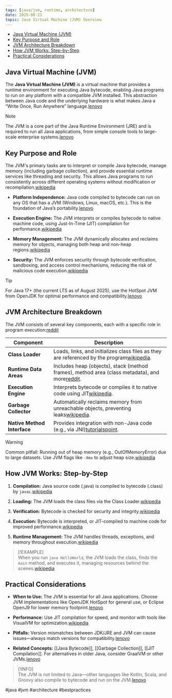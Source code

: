 ```yaml
---
tags: [java/jvm, runtime, architecture]
date: 2025-08-23
topic: Java Virtual Machine (JVM) Overview
---
```


<!-- TOC -->
  * [Java Virtual Machine (JVM)](#java-virtual-machine-jvm)
  * [Key Purpose and Role](#key-purpose-and-role)
  * [JVM Architecture Breakdown](#jvm-architecture-breakdown)
  * [How JVM Works: Step-by-Step](#how-jvm-works-step-by-step)
  * [Practical Considerations](#practical-considerations)
<!-- TOC -->

## Java Virtual Machine (JVM)

The **Java Virtual Machine (JVM)** is a virtual machine that provides a runtime environment for executing Java bytecode,
enabling Java programs to run on any platform with a compatible JVM installed. This abstraction between Java code and
the underlying hardware is what makes Java a “Write Once, Run Anywhere”
language.[lenovo](https://www.lenovo.com/gb/en/glossary/jvm/)

> [!NOTE]  
> The JVM is a core part of the Java Runtime Environment (JRE) and is required to run all Java applications, from simple
> console tools to large-scale enterprise systems.[lenovo](https://www.lenovo.com/gb/en/glossary/jvm/)

## Key Purpose and Role

The JVM's primary tasks are to interpret or compile Java bytecode, manage memory (including garbage collection), and
provide essential runtime services like threading and security. This allows Java programs to run consistently across
different operating systems without modification or
recompilation.[wikipedia](https://en.wikipedia.org/wiki/Java_virtual_machine)


- **Platform Independence:** Java code compiled to bytecode can run on any OS that has a JVM (Windows, Linux, macOS,
  etc.). This is the foundation of Java’s portability.[lenovo](https://www.lenovo.com/gb/en/glossary/jvm/)

- **Execution Engine:** The JVM interprets or compiles bytecode to native machine code, using Just-In-Time (JIT)
  compilation for performance.[wikipedia](https://en.wikipedia.org/wiki/Java_virtual_machine)

- **Memory Management:** The JVM dynamically allocates and reclaims memory for objects, managing both heap and non-heap
  regions.[wikipedia](https://en.wikipedia.org/wiki/Java_virtual_machine)

- **Security:** The JVM enforces security through bytecode verification, sandboxing, and access control mechanisms,
  reducing the risk of malicious code execution.[wikipedia](https://en.wikipedia.org/wiki/Java_virtual_machine)


> [!TIP]  
> For Java 17+ (the current LTS as of August 2025), use the HotSpot JVM from OpenJDK for optimal performance and
> compatibility.[lenovo](https://www.lenovo.com/gb/en/glossary/jvm/)

## JVM Architecture Breakdown

The JVM consists of several key components, each with a specific role in program
execution:[reddit](https://www.reddit.com/r/javahelp/comments/8cen3k/what_exactly_is_the_java_virtual_machine_and_how/)


| Component                   | Description                                                                                                                                                                                          |
|-----------------------------|------------------------------------------------------------------------------------------------------------------------------------------------------------------------------------------------------|
| **Class Loader**            | Loads, links, and initializes class files as they are referenced by the program[wikipedia](https://en.wikipedia.org/wiki/Java_virtual_machine).                                                      |
| **Runtime Data Areas**      | Includes heap (objects), stack (method frames), method area (class metadata), and more[reddit](https://www.reddit.com/r/javahelp/comments/8cen3k/what_exactly_is_the_java_virtual_machine_and_how/). |
| **Execution Engine**        | Interprets bytecode or compiles it to native code using JIT[wikipedia](https://en.wikipedia.org/wiki/Java_virtual_machine).                                                                          |
| **Garbage Collector**       | Automatically reclaims memory from unreachable objects, preventing leaks[wikipedia](https://en.wikipedia.org/wiki/Java_virtual_machine).                                                             |
| **Native Method Interface** | Provides integration with non-Java code (e.g., via JNI)[tutorialspoint](https://www.tutorialspoint.com/java/java_jvm.htm).                                                                           |


> [!WARNING]  
> Common pitfall: Running out of heap memory (e.g., OutOfMemoryError) due to large datasets. Use JVM flags like `-Xmx`
> to adjust heap size.[wikipedia](https://en.wikipedia.org/wiki/Java_virtual_machine)

## How JVM Works: Step-by-Step


1. **Compilation:** Java source code (.java) is compiled to bytecode (.class) by
   `javac`.[wikipedia](https://en.wikipedia.org/wiki/Java_virtual_machine)

1. **Loading:** The JVM loads the class files via the Class
   Loader.[wikipedia](https://en.wikipedia.org/wiki/Java_virtual_machine)

1. **Verification:** Bytecode is checked for security and
   integrity.[wikipedia](https://en.wikipedia.org/wiki/Java_virtual_machine)

1. **Execution:** Bytecode is interpreted, or JIT-compiled to machine code for improved
   performance.[wikipedia](https://en.wikipedia.org/wiki/Java_virtual_machine)

1. **Runtime Management:** The JVM handles threads, exceptions, and memory throughout
   execution.[wikipedia](https://en.wikipedia.org/wiki/Java_virtual_machine)


> [!EXAMPLE]  
> When you run `java HelloWorld`, the JVM loads the class, finds the `main` method, and executes it, managing resources
> behind the scenes.[wikipedia](https://en.wikipedia.org/wiki/Java_virtual_machine)

## Practical Considerations


- **When to Use:** The JVM is essential for all Java applications. Choose JVM implementations like OpenJDK HotSpot for
  general use, or Eclipse OpenJ9 for lower memory footprint.[lenovo](https://www.lenovo.com/gb/en/glossary/jvm/)

- **Performance:** Use JIT compilation for speed, and monitor with tools like VisualVM for
  optimization.[wikipedia](https://en.wikipedia.org/wiki/Java_virtual_machine)

- **Pitfalls:** Version mismatches between JDK/JRE and JVM can cause issues—always match versions for
  compatibility.[lenovo](https://www.lenovo.com/gb/en/glossary/jvm/)

- **Related Concepts:** \[[Java Bytecode]\], \[[Garbage Collection]\], \[[JIT Compilation]\]. For alternatives in older
  Java, consider GraalVM or other JVMs.[lenovo](https://www.lenovo.com/gb/en/glossary/jvm/)


> [!INFO]  
> The JVM is not limited to Java—other languages like Kotlin, Scala, and Groovy also compile to bytecode and run on the
> JVM.[lenovo](https://www.lenovo.com/gb/en/glossary/jvm/)

#java #jvm #architecture #bestpractices


